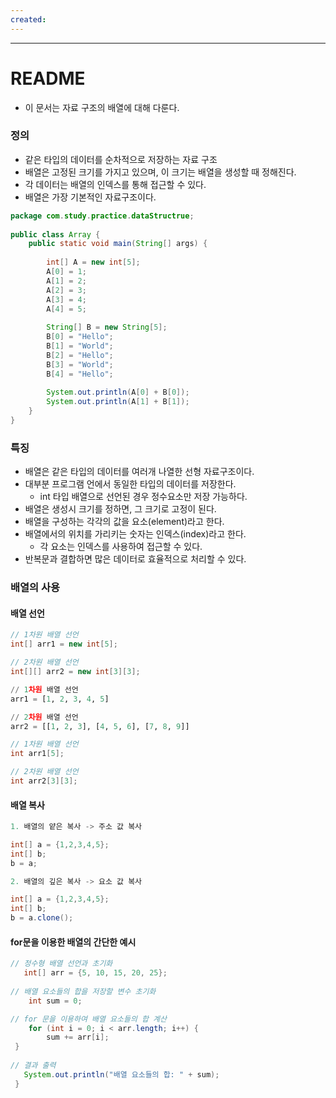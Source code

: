 ```yaml
---
created:
---
```

---
# **README**

- 이 문서는 자료 구조의 배열에 대해 다룬다.

### 정의

- 같은 타입의 데이터를 순차적으로 저장하는 자료 구조
- 배열은 고정된 크기를 가지고 있으며, 이 크기는 배열을 생성할 때 정해진다.
- 각 데이터는 배열의 인덱스를 통해 접근할 수 있다.
- 배열은 가장 기본적인 자료구조이다.

```java
package com.study.practice.dataStructrue;  
  
public class Array {  
    public static void main(String[] args) {  
  
        int[] A = new int[5];  
        A[0] = 1;  
        A[1] = 2;  
        A[2] = 3;  
        A[3] = 4;  
        A[4] = 5;  
  
        String[] B = new String[5];  
        B[0] = "Hello";  
        B[1] = "World";  
        B[2] = "Hello";  
        B[3] = "World";  
        B[4] = "Hello";  
  
        System.out.println(A[0] + B[0]);  
        System.out.println(A[1] + B[1]);  
    }  
}
```

### 특징

- 배열은 같은 타입의 데이터를 여러개 나열한 선형 자료구조이다.
- 대부분 프로그램 언에서 동일한 타입의 데이터를 저장한다.
	- int 타입 배열으로 선언된 경우 정수요소만 저장 가능하다.
- 배열은 생성시 크기를 정하면, 그 크기로 고정이 된다.
- 배열을 구성하는 각각의 값을 요소(element)라고 한다.
- 배열에서의 위치를 가리키는 숫자는 인덱스(index)라고 한다.
	- 각 요소는 인덱스를 사용하여 접근할 수 있다.
- 반복문과 결합하면 많은 데이터로 효율적으로 처리할 수 있다.

### 배열의 사용 

#### 배열 선언

```java
// 1차원 배열 선언
int[] arr1 = new int[5];

// 2차원 배열 선언
int[][] arr2 = new int[3][3];
```

```python
// 1차원 배열 선언
arr1 = [1, 2, 3, 4, 5]

// 2차원 배열 선언
arr2 = [[1, 2, 3], [4, 5, 6], [7, 8, 9]]
```

```c
// 1차원 배열 선언
int arr1[5];

// 2차원 배열 선언
int arr2[3][3];
```

#### 배열 복사

```java
1. 배열의 얕은 복사 -> 주소 값 복사

int[] a = {1,2,3,4,5};
int[] b;
b = a;

2. 배열의 깊은 복사 -> 요소 값 복사

int[] a = {1,2,3,4,5};
int[] b;
b = a.clone();
```

#### for문을 이용한 배열의 간단한 예시

```java
// 정수형 배열 선언과 초기화
   int[] arr = {5, 10, 15, 20, 25};
   
// 배열 요소들의 합을 저장할 변수 초기화
	int sum = 0;

// for 문을 이용하여 배열 요소들의 합 계산
	for (int i = 0; i < arr.length; i++) {
		sum += arr[i];
 }
 
// 결과 출력
   System.out.println("배열 요소들의 합: " + sum);
 }
```






